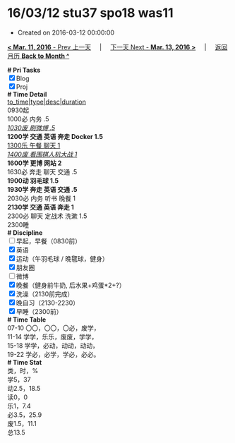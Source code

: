 # 16/03/12 stu37 spo18 was11

- Created on 2016-03-12 00:00:00

[**< Mar. 11, 2016** - Prev 上一天](_archived/lifelogs/2016/03/d11.md) &nbsp; &nbsp; | &nbsp; &nbsp; [下一天 Next - **Mar. 13, 2016 >**](_archived/lifelogs/2016/03/d13.md) &nbsp; &nbsp; |  &nbsp; &nbsp; [返回月历 **Back to Month ^**](_archived/lifelogs/2016/03/index.md)
<br/><div><b># Pri Tasks</b></div><div><input checked="true" type="checkbox"/>Blog</div><div><input checked="true" type="checkbox"/>Proj</div><div><b># Time Detail</b></div><div><u>to_time|type|desc|duration</u></div><div>0930起</div><div>1000必 内务 .5</div><div><u><i>1030废 刷微博 .5</i></u></div><div><b>1200学 交通 英语 奔走 Docker 1.5</b></div><div><u>1300乐 午餐 聊天 1</u></div><div><u><i>1400废 看围棋人机大战 1</i></u></div><div><b>1600学 更博 网站 2</b></div><div>1630必 奔走 聊天 交通 .5</div><div><b>1900动 羽毛球 1.5</b></div><div><b>1930学 奔走 英语 交通 .5</b></div><div>2030必 内务 听书 晚餐 1</div><div><b>2130学 交通 英语 奔走 1</b></div><div>2300必 聊天 定战术 洗漱 1.5</div><div>2300睡</div><div><b># Discipline</b></div><div><input type="checkbox"/>早起，早餐（0830前）</div><div><input checked="true" type="checkbox"/>英语</div><div><input checked="true" type="checkbox"/>运动（午羽毛球 / 晚毽球，健身）</div><div><input checked="true" type="checkbox"/>朋友圈</div><div><input type="checkbox"/>微博</div><div><input checked="true" type="checkbox"/>晚餐（健身前牛奶, 后水果+鸡蛋*2+?）</div><div><input checked="true" type="checkbox"/>洗澡（2130前完成）</div><div><input checked="true" type="checkbox"/>晚自习（2130-2230）</div><div><input checked="true" type="checkbox"/>早睡（2300前）</div><div><b># Time Table</b></div><div>07-10 〇〇，〇〇，〇必，废学，</div><div>11-14 学学，乐乐，废废，学学，</div><div>15-18 学学，必动，动动，动动，</div><div>19-22 学必，必学，学必，必必。</div><div><b># Time Stat</b></div><div>类，时，%</div><div>学5，37</div><div>动2.5，18.5</div><div>读0，0</div><div>乐1，7.4</div><div>必3.5，25.9</div><div>废1.5，11.1</div><div>总13.5</div>

